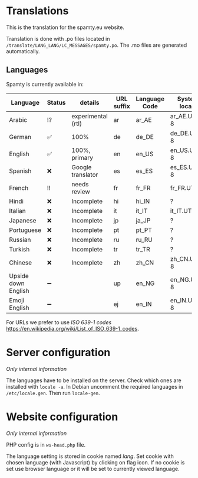 # Translations

This is the translation for the spamty.eu website.

Translation is done with .po files located in `/translate/LANG_LANG/LC_MESSAGES/spamty.po`.
The .mo files are generated automatically.


## Languages

Spamty is currently available in:

|Language |Status |details |URL suffix |Language Code |System locale |
|---|---|---|---|---|---|
|Arabic |:interrobang: |experimental (rtl) |ar |ar_AE |ar_AE.UTF-8 |
|German |:white_check_mark: |100% |de |de_DE |de_DE.UTF-8 |
|English |:white_check_mark: |100%, primary |en |en_US |en_US.UTF-8 |
|Spanish |:x: |Google translator |es |es_ES |es_ES.UTF-8 |
|French |:bangbang: |needs review |fr |fr_FR |fr_FR.UTF-8 |
|Hindi |:x: |Incomplete |hi |hi_IN |? |
|Italian |:x: |Incomplete |it |it_IT |it_IT.UTF-8? |
|Japanese |:x: |Incomplete |jp |ja_JP |? |
|Portuguese |:x: |Incomplete |pt |pt_PT |? |
|Russian |:x: |Incomplete |ru |ru_RU |? |
|Turkish |:x: |Incomplete |tr |tr_TR |? |
|Chinese |:x: |Incomplete |zh |zh_CN |zh_CN.UTF-8 |
|Upside down English |:heavy_minus_sign: | |up |en_NG |en_NG.UTF-8 |
|Emoji English |:heavy_minus_sign: | |ej |en_IN |en_IN.UTF-8 |


For URLs we prefer to use *ISO 639-1 codes* <https://en.wikipedia.org/wiki/List_of_ISO_639-1_codes>.



# Server configuration

_Only internal information_

The languages have to be installed on the server. Check which ones are installed with `locale -a`.
In Debian uncomment the required languages in `/etc/locale.gen`. Then run `locale-gen`.

# Website configuration

_Only internal information_

PHP config is in `ws-head.php` file.

The language setting is stored in cookie named *lang*.
Set cookie with chosen language (with Javascript) by clicking on flag icon.
If no cookie is set use browser language or it will be set to currently viewed language.
